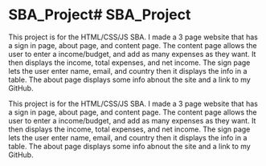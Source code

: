 # SBA_Project# SBA_Project
This project is for the HTML/CSS/JS SBA.
I made a 3 page website that has a sign in page, about page, and content page.
The content page allows the user to enter a income/budget,
and add as many expenses as they want.
It then displays the income, total expenses, and net income.
The sign page lets the user enter name, email, and country
then it displays the info in a table.
The about page displays some info abnout the site and a link to my GitHub.

This project is for the HTML/CSS/JS SBA.
I made a 3 page website that has a sign in page, about page, and content page.
The content page allows the user to enter a income/budget,
and add as many expenses as they want.
It then displays the income, total expenses, and net income.
The sign page lets the user enter name, email, and country
then it displays the info in a table.
The about page displays some info abnout the site and a link to my GitHub.
